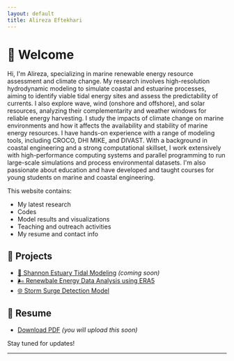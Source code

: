 ```yaml
---
layout: default
title: Alireza Eftekhari
---
```


# 👋 Welcome

Hi, I'm Alireza, specializing in marine renewable energy resource assessment and climate change.
My research involves high-resolution hydrodynamic modeling to simulate coastal and estuarine processes, aiming to identify viable tidal energy sites and assess the predictability of currents.
I also explore wave, wind (onshore and offshore), and solar resources, analyzing their complementarity and weather windows for reliable energy harvesting.
I study the impacts of climate change on marine environments and how it affects the availability and stability of marine energy resources.
I have hands-on experience with a range of modeling tools, including CROCO, DHI MIKE, and DIVAST. 
With a background in coastal engineering and a strong computational skillset, I work extensively with high-performance computing systems and parallel programming to run large-scale simulations and process environmental datasets. 
I'm also passionate about education and have developed and taught courses for young students on marine and coastal engineering. 

This website contains:
- My latest research
- Codes
- Model results and visualizations
- Teaching and outreach activities
- My resume and contact info

## 🔬 Projects
- [🌊 Shannon Estuary Tidal Modeling](#) *(coming soon)*
- [🌬️ Renewbale Energy Data Analysis using ERA5](#)
- [🌐 Storm Surge Detection Model](#)

## 📄 Resume
- [Download PDF](assets/pdf/Alireza_Eftekhari_CV.pdf) *(you will upload this soon)*



Stay tuned for updates!

---
